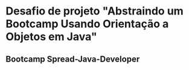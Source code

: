 # Desafio de projeto "Abstraindo um Bootcamp Usando Orientação a Objetos em Java"
## Bootcamp Spread-Java-Developer
